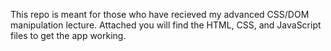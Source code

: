 This repo is meant for those who have recieved my advanced CSS/DOM manipulation lecture. Attached you will find the HTML, CSS, and JavaScript files to get the app working.
